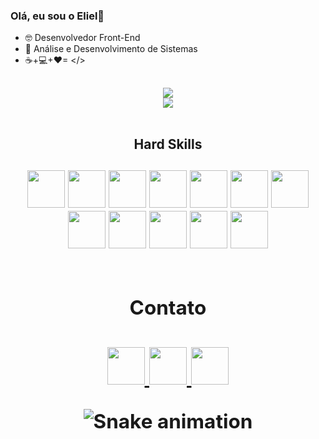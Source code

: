 ### Olá, eu sou o Eliel👋

- 🤓 Desenvolvedor Front-End 
- 🌱 Análise e Desenvolvimento de Sistemas
-  ☕+💻+❤= </>

##

<div align="center">
 <img  src="https://github-readme-stats.vercel.app/api?username=elielgomes&show_icons=true&theme=dark">
</div>

<div align="center">
 <img  src="https://github-readme-stats.vercel.app/api/top-langs/?username=elielgomes&layout=compact)">
</div>

<br>

<h2 align="center">
  Hard Skills
 <h2/>

<div align='center'>
<img  width=60 src="https://cdn.jsdelivr.net/gh/devicons/devicon/icons/typescript/typescript-original.svg" />
<img width=60 src="https://cdn.jsdelivr.net/gh/devicons/devicon/icons/javascript/javascript-original.svg" />
<img width=60 src="https://cdn.jsdelivr.net/gh/devicons/devicon/icons/nodejs/nodejs-original.svg" />
<img width=60 src="https://cdn.jsdelivr.net/gh/devicons/devicon/icons/nextjs/nextjs-original.svg" />
<img width=60 src="https://cdn.jsdelivr.net/gh/devicons/devicon/icons/react/react-original.svg" />
<img width=60 src="https://cdn.jsdelivr.net/gh/devicons/devicon/icons/express/express-original.svg" />
<img width=60 src="https://cdn.jsdelivr.net/gh/devicons/devicon/icons/mongodb/mongodb-original.svg" />
<img width=60 src="https://cdn.jsdelivr.net/gh/devicons/devicon/icons/bulma/bulma-plain.svg" />
<img width=60 src="https://cdn.jsdelivr.net/gh/devicons/devicon/icons/bootstrap/bootstrap-original.svg" />
<img width=60 src="https://cdn.jsdelivr.net/gh/devicons/devicon/icons/sass/sass-original.svg" />
<img width=60 src="https://cdn.jsdelivr.net/gh/devicons/devicon/icons/html5/html5-original.svg" />
<img width=60 src="https://cdn.jsdelivr.net/gh/devicons/devicon/icons/css3/css3-original.svg" />         
<div/>

         
<br>
  
 <h2 align="center">
  Contato
 <h2/>
  
<div>
  
<a href="https://www.linkedin.com/in/eliel-gomes-hyertquist/" target="_blank">
 <img width="60" height="60" src="https://cdn.jsdelivr.net/gh/devicons/devicon/icons/linkedin/linkedin-original.svg" />
<a/>
 
 
<a href="mailto:elielgomespg@gmail.com">
  <img width="60" height="60" src="https://user-images.githubusercontent.com/108281436/196708604-30cdb224-b56c-4599-8c5d-0b9842f3db91.png" />
 </a>
 
<a href="mailto:elielgomespg@hotmail.com">
 <img width="60" height="60" src="https://user-images.githubusercontent.com/108281436/196708879-9b543238-4a05-4b37-b01a-27992f16868b.png">
 </a>


![Snake animation](https://github.com/elielgomes/elielgomes/blob/output/github-contribution-grid-snake.svg)                                                                </div>                                                                             
                                                                                                                                                  
